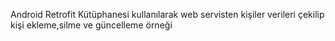 Android Retrofit Kütüphanesi kullanılarak web servisten kişiler verileri çekilip kişi ekleme,silme ve güncelleme örneği
